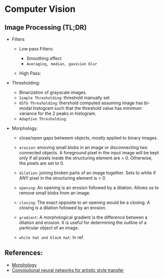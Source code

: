# Computer Vision

## Image Processing (TL;DR)

- Filters
  - Low pass Filters: 
    - Smoothing effect
    - `Averaging, median, gaussian blur`
  
  - High Pass:

- Thresholding:
  - Binarization of grayscale images.
  - `Simple Thresholding`: threshold manually set
  - `OSTU Thresholding`: thershold computed assuming image has bi-modal histogram such that the threshold value has minimum variance for the 2 peaks in histogram.
  - `Adaptive Thresholding`:
  
- Morphology:
  - close/open gaps betweem objects, mostly applied to binary images.
  
  - `erosion`: emoving small blobs in an image or disconnecting two connected objects. A foreground pixel in the input image will be kept only if all pixels inside the structuring element are > 0. Otherwise, the pixels are set to 0.

  - `dilation`: joining broken parts of an image together. Sets to white if ANY pixel in the structuring element is > 0.

  - `opening`: An opening is an erosion followed by a dilation. Allows us to remove small blobs from an image.
  - `closing`: The exact opposite to an opening would be a closing. A closing is a dilation followed by an erosion. 
  - `gradient`: A morphological gradient is the difference between a dilation and erosion. It is useful for determining the outline of a particular object of an image.
  - `white hat and black hat`: In ref.

## References:

- [Morphology](https://pyimagesearch.com/2021/04/28/opencv-morphological-operations/)
- [Convolutional neural networks for artistic style transfer](https://harishnarayanan.org/writing/artistic-style-transfer/)
